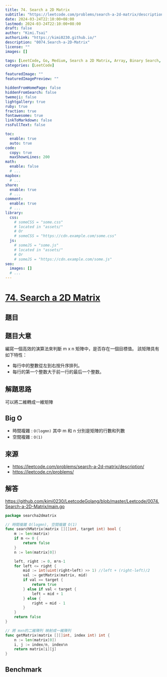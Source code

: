 ```yaml
---
title: 74. Search a 2D Matrix
subtitle: "https://leetcode.com/problems/search-a-2d-matrix/description/"
date: 2024-03-24T22:10:00+08:00
lastmod: 2024-03-24T22:10:00+08:00
draft: false
author: "Kimi.Tsai"
authorLink: "https://kimi0230.github.io/"
description: "0074.Search-a-2D-Matrix"
license: ""
images: []

tags: [LeetCode, Go, Medium, Search a 2D Matrix, Array, Binary Search, Matrix, Facebook, Amazon, Microsoft, Bloomberg]
categories: [LeetCode]

featuredImage: ""
featuredImagePreview: ""

hiddenFromHomePage: false
hiddenFromSearch: false
twemoji: false
lightgallery: true
ruby: true
fraction: true
fontawesome: true
linkToMarkdown: false
rssFullText: false

toc:
  enable: true
  auto: true
code:
  copy: true
  maxShownLines: 200
math:
  enable: false
  # ...
mapbox:
  # ...
share:
  enable: true
  # ...
comment:
  enable: true
  # ...
library:
  css:
    # someCSS = "some.css"
    # located in "assets/"
    # Or
    # someCSS = "https://cdn.example.com/some.css"
  js:
    # someJS = "some.js"
    # located in "assets/"
    # Or
    # someJS = "https://cdn.example.com/some.js"
seo:
  images: []
  # ...
---
```

# [74. Search a 2D Matrix](https://leetcode.com/problems/search-a-2d-matrix/description/)

## 題目

## 題目大意
編寫一個高效的演算法來判斷 m x n 矩陣中，是否存在一個目標值。 該矩陣具有如下特性：
* 每行中的整數從左到右按升序排列。
* 每行的第一个整数大于前一行的最后一个整数。

## 解題思路
可以將二維轉成一維矩陣

## Big O

* 時間複雜 : `O(log⁡mn)` 其中 m 和 n 分別是矩陣的行數和列數
* 空間複雜 : `O(1)`

## 來源
* https://leetcode.com/problems/search-a-2d-matrix/description/
* https://leetcode.cn/problems/

## 解答
https://github.com/kimi0230/LeetcodeGolang/blob/master/Leetcode/0074.Search-a-2D-Matrix/main.go

```go
package searcha2dmatrix

// 時間複雜 O(logmn), 空間複雜 O(1)
func searchMatrix(matrix [][]int, target int) bool {
	m := len(matrix)
	if m <= 0 {
		return false
	}
	n := len(matrix[0])

	left, right := 0, m*n-1
	for left <= right {
		mid := int(uint(right+left) >> 1) //left + (right-left)/2
		val := getMatrix(matrix, mid)
		if val == target {
			return true
		} else if val < target {
			left = mid + 1
		} else {
			right = mid - 1
		}
	}
	return false
}

// 將 mxn的二維陣列 映射成一維陣列
func getMatrix(matrix [][]int, index int) int {
	n := len(matrix[0])
	i, j := index/n, index%n
	return matrix[i][j]
}

```

##  Benchmark

```sh

```